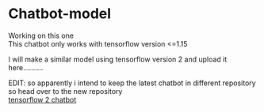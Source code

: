 # Chatbot-model
Working on this one<br>
This chatbot only works with tensorflow version <=1.15<br>

I will make a similar model using tensorflow version 2 and upload it here..........

EDIT: so apparently i intend to keep the latest chatbot in different repository so head over to the new repository<br>
[tensorflow 2 chatbot ](https://github.com/VishankSingh/chatbot-tensorflow_v2.3.0)

